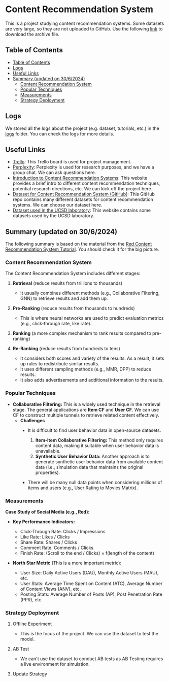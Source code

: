 <h1>Content Recommendation System</h1>

This is a project studying content recommendation systems. Some datasets are very large, so they are not uploaded to GitHub. Use the following [link](https://github.com/tonyctyy/content-recommendation/archive/master.zip) to download the archive file.


## Table of Contents
- [Table of Contents](#table-of-contents)
- [Logs](#logs)
- [Useful Links](#useful-links)
- [Summary (updated on 30/6/2024)](#summary-updated-on-3062024)
  - [Content Recommendation System](#content-recommendation-system)
  - [Popular Techniques](#popular-techniques)
  - [Measurements](#measurements)
  - [Strategy Deployment](#strategy-deployment)

## Logs
We stored all the logs about the project (e.g. dataset, tutorials, etc.) in the [logs](./logs/README.md) folder. You can check the logs for more details.


## Useful Links
- [Trello](https://trello.com/b/5JG6Hmrf/milestones-tasks): This Trello board is used for project management.
- [Perplexity](https://www.perplexity.ai/collections/Content-Recommendation-FYP-r8AxwOpsSAyDXFh7Np00lg): Perplexity is used for research purposes, and we have a group chat. We can ask questions here.
- [Introduction to Content Recommendation Systems](https://slogix.in/phd-research-topics-in-recommender-systems-based-on-deep-learning/): This website provides a brief intro to different content recommendation techniques, potential research directions, etc. We can kick off the project here.
- [Dataset for Content Recommendation System (GitHub)](https://github.com/RUCAIBox/RecSysDatasets): This GitHub repo contains many different datasets for content recommendation systems. We can choose our dataset here.
- [Dataset used in the UCSD laboratory](https://cseweb.ucsd.edu/~jmcauley/datasets.html): This website contains some datasets used by the UCSD laboratory.


## Summary (updated on 30/6/2024)
The following summary is based on the material from the [Red Content Recommendation System Tutorial](logs/RedRS_tutorial.md). You should check it for the big picture.

### Content Recommendation System
The Content Recommendation System includes different stages:
1. **Retrieval** (reduce results from trillions to thousands)
   - It usually combines different methods (e.g., Collaborative Filtering, GNN) to retrieve results and add them up.

2. **Pre-Ranking** (reduce results from thousands to hundreds)
   - This is where neural networks are used to predict evaluation metrics (e.g., click-through rate, like rate).

3. **Ranking** (a more complex mechanism to rank results compared to pre-ranking)

4. **Re-Ranking** (reduce results from hundreds to tens)
   - It considers both scores and variety of the results. As a result, it sets up rules to redistribute similar results.
   - It uses different sampling methods (e.g., MMR, DPP) to reduce results.
   - It also adds advertisements and additional information to the results.

### Popular Techniques
- **Collaborative Filtering:** This is a widely used technique in the retrieval stage. The general applications are **Item CF** and **User CF**. We can use CF to construct multiple tunnels to retrieve related content effectively.
  - **Challenges**
    - It is difficult to find user behavior data in open-source datasets.
      1. **Item-Item Collaborative Filtering:** This method only requires content data, making it suitable when user behavior data is unavailable.
      2. **Synthetic User Behavior Data:** Another approach is to generate synthetic user behavior data from available content data (i.e., simulation data that maintains the original properties).

    - There will be many null data points when considering millions of items and users (e.g., User Rating to Movies Matrix).

### Measurements
**Case Study of Social Media (e.g., Red):**
- **Key Performance Indicators:**
  - Click-Through Rate: Clicks / Impressions
  - Like Rate: Likes / Clicks
  - Share Rate: Shares / Clicks
  - Comment Rate: Comments / Clicks
  - Finish Rate: (Scroll to the end / Clicks) × f(length of the content)

- **North Star Metric** (This is a more important metric):
  - User Size: Daily Active Users (DAU), Monthly Active Users (MAU), etc.
  - User Stats: Average Time Spent on Content (ATC), Average Number of Content Views (ANV), etc.
  - Posting Stats: Average Number of Posts (AP), Post Penetration Rate (PPR), etc.

### Strategy Deployment
1. Offline Experiment
   - This is the focus of the project. We can use the dataset to test the model.

2. AB Test
   - We can't use the dataset to conduct AB tests as AB Testing requires a live environment for simulation.

3. Update Strategy